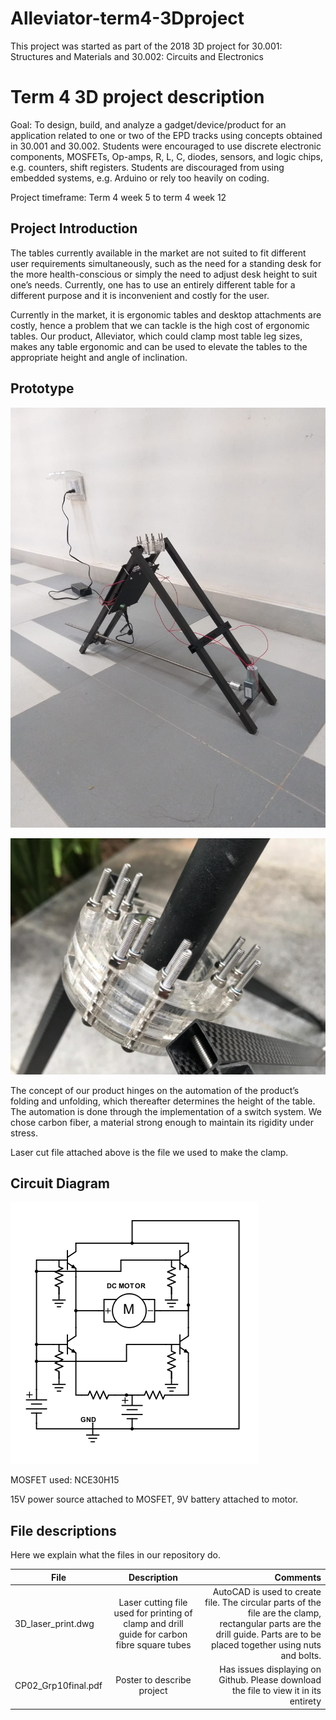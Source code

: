 # Alleviator-term4-3Dproject

This project was started as part of the 2018 3D project for 30.001: Structures and Materials and 30.002: Circuits and Electronics

# Term 4 3D project description

Goal: To	design,	build,	and	analyze a	gadget/device/product for	an	application	related	to	one	or	two	of	the	EPD	tracks using concepts obtained in 30.001 and 30.002. Students were	encouraged	to	use	discrete	electronic	components,	MOSFETs,	Op-amps,	R,	L,	C,	diodes,	sensors,	and	logic	chips,	e.g.	counters,	shift	registers. Students	are	discouraged	from	using	embedded	systems, e.g.	Arduino or	rely	too	heavily	on	coding.

Project timeframe: Term 4 week 5 to term 4 week 12


## Project Introduction
The tables currently available in the market are not suited to fit different user requirements simultaneously, such as the need for a standing desk for the more health-conscious or simply the need to adjust desk height to suit one’s needs. Currently, one has to use an entirely different table for a different purpose and it is inconvenient and costly for the user.  
 
Currently in the market, it is ergonomic tables and desktop attachments are costly, hence a problem that we can tackle is the high cost of ergonomic tables. Our product, Alleviator, which could clamp most table leg sizes, makes any table ergonomic and can be used to elevate the tables to the appropriate height and angle of inclination.

## Prototype 

![alt text](prototype1.png)

![alt text](prototype2.png)

The concept of our product hinges on the automation of the product’s folding and unfolding, which thereafter determines the height of the table. The automation is done through the implementation of a switch system. We chose carbon fiber, a material strong enough to maintain its rigidity under stress.

Laser cut file attached above is the file we used to make the clamp.

## Circuit Diagram
![alt text](schemeit-project.png)

MOSFET used: NCE30H15

15V power source attached to MOSFET, 9V battery attached to motor. 

## File descriptions
Here we explain what the files in our repository do.

| File        | Description           | Comments  |
| ------------- |:-------------:| -----:|
| 3D_laser_print.dwg  | Laser cutting file used for printing of clamp and drill guide for carbon fibre square tubes | AutoCAD is used to create file. The circular parts of the file are the clamp, rectangular parts are the drill guide. Parts are to be placed together using nuts and bolts. |
|CP02_Grp10final.pdf | Poster to describe project | Has issues displaying on Github. Please download the file to view it in its entirety|
